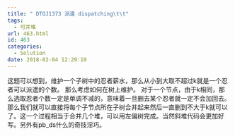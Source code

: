 ```yaml
---
title: " DTOJ1373 派遣 dispatching\t\t"
tags:
  - 可并堆
url: 463.html
id: 463
categories:
  - Solution
date: 2018-02-04 12:29:19
---
```


这题可以想到，维护一个子树中的忍者薪水，那么从小到大取不超过k就是一个忍者可以派遣的个数。 那么考虑如何在树上维护。 对于一个节点，由于k相同，那么选取忍者个数一定是单调不减的，意味着一旦删去某个忍者就一定不会加回去。那么我们就可以直接将每个子节点所在子树合并起来然后一直删到不大于k就可以了。这一个过程相当于合并几个堆，可以用左偏树完成。当然斜堆代码会更加好写。另外有pb_ds什么的奇技淫巧。